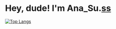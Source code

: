 # Hey, dude! I'm Ana_Su.[ss](https://media.giphy.com/media/mGcNjsfWAjY5AEZNw6/giphy.gif)

[![Top Langs](https://github-readme-stats.vercel.app/api/top-langs/?username=AnaSuuuu)](https://github.com/AnaSuuuu/github-readme-stats)
